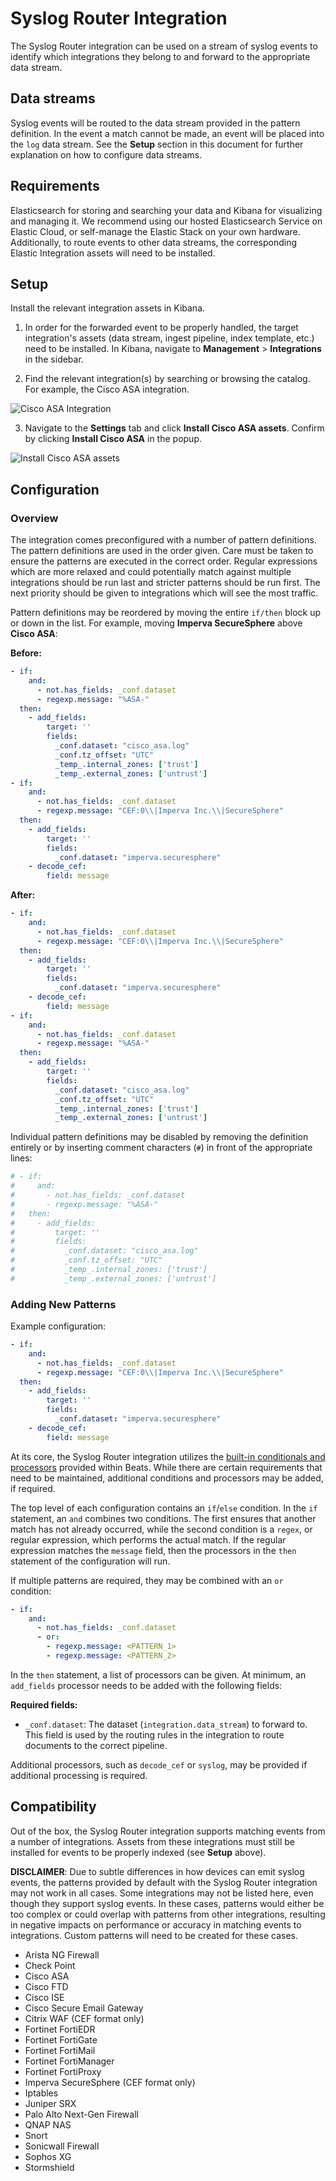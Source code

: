 # Syslog Router Integration

The Syslog Router integration can be used on a stream of syslog events to
identify which integrations they belong to and forward to the appropriate
data stream.

## Data streams

Syslog events will be routed to the data stream provided in the pattern
definition. In the event a match cannot be made, an event will be placed
into the `log` data stream. See the **Setup** section in this document for
further explanation on how to configure data streams.

## Requirements

Elasticsearch for storing and searching your data and Kibana for visualizing
and managing it. We recommend using our hosted Elasticsearch Service on
Elastic Cloud, or self-manage the Elastic Stack on your own hardware.
Additionally, to route events to other data streams, the corresponding
Elastic Integration assets will need to be installed.

## Setup

Install the relevant integration assets in Kibana.

1. In order for the forwarded event to be properly handled, the target integration's assets (data stream, ingest pipeline, index template, etc.) need to be installed. In Kibana, navigate to **Management** > **Integrations** in the sidebar.

2. Find the relevant integration(s) by searching or browsing the catalog. For example, the Cisco ASA integration. 

![Cisco ASA Integration](../img/catalog-cisco-asa.png)

3. Navigate to the **Settings** tab and click **Install Cisco ASA assets**. Confirm by clicking **Install Cisco ASA** in the popup.

![Install Cisco ASA assets](../img/install-assets.png)

## Configuration

### Overview

The integration comes preconfigured with a number of pattern definitions. The
pattern definitions are used in the order given. Care must be taken to ensure
the patterns are executed in the correct order. Regular expressions which are
more relaxed and could potentially match against multiple integrations should be
run last and stricter patterns should be run first. The next priority should be
given to integrations which will see the most traffic.

Pattern definitions may be reordered by moving the entire `if/then` block up or
down in the list. For example, moving **Imperva SecureSphere** above **Cisco ASA**:

**Before:**

```yaml
- if:
    and:
      - not.has_fields: _conf.dataset
      - regexp.message: "%ASA-"
  then:
    - add_fields:
        target: ''
        fields:
          _conf.dataset: "cisco_asa.log"
          _conf.tz_offset: "UTC"
          _temp_.internal_zones: ['trust']
          _temp_.external_zones: ['untrust']
- if:
    and:
      - not.has_fields: _conf.dataset
      - regexp.message: "CEF:0\\|Imperva Inc.\\|SecureSphere"
  then:
    - add_fields:
        target: ''
        fields:
          _conf.dataset: "imperva.securesphere"
    - decode_cef:
        field: message
```

**After:**

```yaml
- if:
    and:
      - not.has_fields: _conf.dataset
      - regexp.message: "CEF:0\\|Imperva Inc.\\|SecureSphere"
  then:
    - add_fields:
        target: ''
        fields:
          _conf.dataset: "imperva.securesphere"
    - decode_cef:
        field: message
- if:
    and:
      - not.has_fields: _conf.dataset
      - regexp.message: "%ASA-"
  then:
    - add_fields:
        target: ''
        fields:
          _conf.dataset: "cisco_asa.log"
          _conf.tz_offset: "UTC"
          _temp_.internal_zones: ['trust']
          _temp_.external_zones: ['untrust']
```

Individual pattern definitions may be disabled by removing the definition
entirely or by inserting comment characters (`#`) in front of the appropriate lines:

```yaml
# - if:
#     and:
#       - not.has_fields: _conf.dataset
#       - regexp.message: "%ASA-"
#   then:
#     - add_fields:
#         target: ''
#         fields:
#           _conf.dataset: "cisco_asa.log"
#           _conf.tz_offset: "UTC"
#           _temp_.internal_zones: ['trust']
#           _temp_.external_zones: ['untrust']
```

### Adding New Patterns

Example configuration:

```yaml
- if:
    and:
      - not.has_fields: _conf.dataset
      - regexp.message: "CEF:0\\|Imperva Inc.\\|SecureSphere"
  then:
    - add_fields:
        target: ''
        fields:
          _conf.dataset: "imperva.securesphere"
    - decode_cef:
        field: message
```

At its core, the Syslog Router integration utilizes the [built-in conditionals and processors](https://www.elastic.co/guide/en/beats/filebeat/current/defining-processors.html)
provided within Beats. While there are certain requirements that need to be
maintained, additional conditions and processors may be added, if required.

The top level of each configuration contains an `if`/`else` condition. In the
`if` statement, an `and` combines two conditions. The first ensures that another
match has not already occurred, while the second condition is a `regex`, or regular
expression, which performs the actual match. If the regular expression
matches the `message` field, then the processors in the `then` statement of the
configuration will run.

If multiple patterns are required, they may be combined with an `or` condition:

```yaml
- if:
    and:
      - not.has_fields: _conf.dataset
      - or:
        - regexp.message: <PATTERN_1>
        - regexp.message: <PATTERN_2>
```

In the `then` statement, a list of processors can be given. At minimum, an 
`add_fields` processor needs to be added with the following fields:

**Required fields:**

- `_conf.dataset`: The dataset (`integration.data_stream`) to forward to. This field is used by the routing rules in the integration to route documents to the correct pipeline.

Additional processors, such as `decode_cef` or `syslog`, may be provided if
additional processing is required.

## Compatibility

Out of the box, the Syslog Router integration supports matching events from a
number of integrations. Assets from these integrations must still be installed
for events to be properly indexed (see **Setup** above).

**DISCLAIMER**: Due to subtle differences in how devices can emit syslog events,
the patterns provided by default with the Syslog Router integration may not work
in all cases. Some integrations may not be listed here, even though they support
syslog events. In these cases, patterns would either be too complex or could
overlap with patterns from other integrations, resulting in negative impacts on
performance or accuracy in matching events to integrations. Custom patterns will
need to be created for these cases.

- Arista NG Firewall
- Check Point
- Cisco ASA
- Cisco FTD
- Cisco ISE
- Cisco Secure Email Gateway
- Citrix WAF (CEF format only)
- Fortinet FortiEDR
- Fortinet FortiGate
- Fortinet FortiMail
- Fortinet FortiManager
- Fortinet FortiProxy
- Imperva SecureSphere (CEF format only)
- Iptables
- Juniper SRX
- Palo Alto Next-Gen Firewall
- QNAP NAS
- Snort
- Sonicwall Firewall
- Sophos XG
- Stormshield
